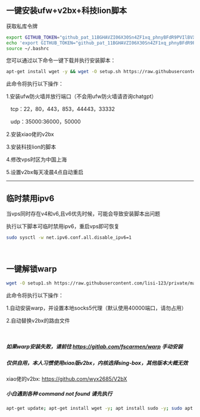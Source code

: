 ## 一键安装ufw+v2bx+科技lion脚本

获取私库令牌

```bash
export GITHUB_TOKEN="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"
echo 'export GITHUB_TOKEN="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"' >> ~/.bashrc
source ~/.bashrc

```


您可以通过以下命令一键下载并执行安装脚本：

```bash
apt-get install wget -y && wget -O setup.sh https://raw.githubusercontent.com/lisi-123/private/main/setup.sh && chmod +x setup.sh && ./setup.sh
```

此命令将执行以下操作：

1.安装ufw防火墙并放行端口（不会用ufw防火墙请咨询chatgpt）

  &nbsp;&nbsp;&nbsp;tcp：22，80，443，853，44443，33332

  &nbsp;&nbsp;&nbsp;udp：35000:36000，50000


2.安装xiao佬的v2bx

3.安装科技lion的脚本

4.修改vps时区为中国上海

5.设置v2bx每天凌晨4点自动重启


----------------------------------------------------------------------


## 临时禁用ipv6
当vps同时存在v4和v6,且v6优先时候，可能会导致安装脚本出问题

执行以下脚本可临时禁用ipv6，重启vps即可恢复

```bash
sudo sysctl -w net.ipv6.conf.all.disable_ipv6=1
```

<br>

## 一键解锁warp

```bash
wget -O setup1.sh https://raw.githubusercontent.com/lisi-123/private/main/setup1.sh && chmod +x setup1.sh && ./setup1.sh
```

此命令将执行以下操作：

1.自动安装warp，并设置本地socks5代理（默认使用40000端口，请勿占用）

2.自动替换v2bx的路由文件

<br>


##### 如果warp安装失败，请前往 https://gitlab.com/fscarmen/warp 手动安装


##### 仅供自用，本人习惯使用xiao版v2bx，内核选择sing-box，其他版本大概无效

xiao佬的v2bx: https://github.com/wyx2685/V2bX

##### 小白遇到各种 command not found 请先执行

```bash
apt-get update; apt-get install wget -y; apt install sudo -y; sudo apt install curl -y
```
